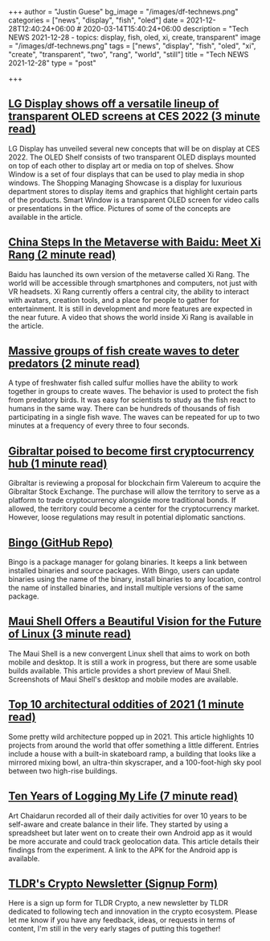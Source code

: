 +++
author = "Justin Guese"
bg_image = "/images/df-technews.png"
categories = ["news", "display", "fish", "oled"]
date = 2021-12-28T12:40:24+06:00 # 2020-03-14T15:40:24+06:00
description = "Tech NEWS 2021-12-28 - topics: display, fish, oled, xi, create, transparent"
image = "/images/df-technews.png"
tags = ["news", "display", "fish", "oled", "xi", "create", "transparent", "two", "rang", "world", "still"]
title = "Tech NEWS 2021-12-28"
type = "post"

+++

## [LG Display shows off a versatile lineup of transparent OLED screens at CES 2022 (3 minute read)](https://www.theverge.com/2021/12/26/22854293/lg-display-oled-shelf-show-smart-window-transparent)

LG Display has unveiled several new concepts that will be on display at CES 2022. The OLED Shelf consists of two transparent OLED displays mounted on top of each other to display art or media on top of shelves. Show Window is a set of four displays that can be used to play media in shop windows. The Shopping Managing Showcase is a display for luxurious department stores to display items and graphics that highlight certain parts of the products. Smart Window is a transparent OLED screen for video calls or presentations in the office. Pictures of some of the concepts are available in the article.

## [China Steps In the Metaverse with Baidu: Meet Xi Rang (2 minute read)](https://interestingengineering.com/china-steps-in-the-metaverse-with-baidu-meet-xi-rang)

Baidu has launched its own version of the metaverse called Xi Rang. The world will be accessible through smartphones and computers, not just with VR headsets. Xi Rang currently offers a central city, the ability to interact with avatars, creation tools, and a place for people to gather for entertainment. It is still in development and more features are expected in the near future. A video that shows the world inside Xi Rang is available in the article.

## [Massive groups of fish create waves to deter predators (2 minute read)](https://www.earth.com/news/massive-groups-of-fish-create-waves-to-deter-predators/)

A type of freshwater fish called sulfur mollies have the ability to work together in groups to create waves. The behavior is used to protect the fish from predatory birds. It was easy for scientists to study as the fish react to humans in the same way. There can be hundreds of thousands of fish participating in a single fish wave. The waves can be repeated for up to two minutes at a frequency of every three to four seconds.

## [Gibraltar poised to become first cryptocurrency hub (1 minute read)](https://www.cnet.com/personal-finance/crypto/gibraltar-poised-to-become-first-cryptocurrency-hub/)

Gibraltar is reviewing a proposal for blockchain firm Valereum to acquire the Gibraltar Stock Exchange. The purchase will allow the territory to serve as a platform to trade cryptocurrency alongside more traditional bonds. If allowed, the territory could become a center for the cryptocurrency market. However, loose regulations may result in potential diplomatic sanctions.

## [Bingo (GitHub Repo)](https://github.com/TekWizely/bingo)

Bingo is a package manager for golang binaries. It keeps a link between installed binaries and source packages. With Bingo, users can update binaries using the name of the binary, install binaries to any location, control the name of installed binaries, and install multiple versions of the same package.

## [Maui Shell Offers a Beautiful Vision for the Future of Linux (3 minute read)](https://www.omgubuntu.co.uk/2021/12/maui-shell-convergent-desktop-for-linux-devices)

The Maui Shell is a new convergent Linux shell that aims to work on both mobile and desktop. It is still a work in progress, but there are some usable builds available. This article provides a short preview of Maui Shell. Screenshots of Maui Shell's desktop and mobile modes are available.

## [Top 10 architectural oddities of 2021 (1 minute read)](https://newatlas.com/architecture/architectural-oddities-2021/)

Some pretty wild architecture popped up in 2021. This article highlights 10 projects from around the world that offer something a little different. Entries include a house with a built-in skateboard ramp, a building that looks like a mirrored mixing bowl, an ultra-thin skyscraper, and a 100-foot-high sky pool between two high-rise buildings.

## [Ten Years of Logging My Life (7 minute read)](https://chaidarun.com/ten-years-of-logging-my-life)

Art Chaidarun recorded all of their daily activities for over 10 years to be self-aware and create balance in their life. They started by using a spreadsheet but later went on to create their own Android app as it would be more accurate and could track geolocation data. This article details their findings from the experiment. A link to the APK for the Android app is available.

## [TLDR's Crypto Newsletter (Signup Form)](https://danni763618.typeform.com/to/U3xE5anP/1/0100017e00cc610a-48f07395-27dc-465d-b5cf-8b8c744cb288-000000/ckcyR0o6JGDAxS9PrJ4DrRUBL0_BIE--UJkjLcjDnMM=229)

Here is a sign up form for TLDR Crypto, a new newsletter by TLDR dedicated to following tech and innovation in the crypto ecosystem. Please let me know if you have any feedback, ideas, or requests in terms of content, I'm still in the very early stages of putting this together!

